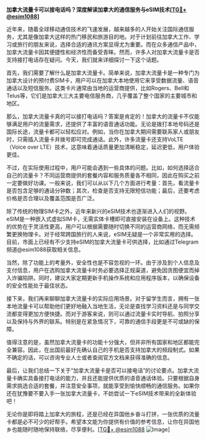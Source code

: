 **加拿大流量卡可以接电话吗？深度解读加拿大的通信服务与eSIM技术[[TG💪+ @esim1088](https://t.me/s/esim1088)]**

近年来，随着全球移动通信技术的飞速发展，越来越多的人开始关注国际通信服务，尤其是像加拿大这样的热门移民和旅游目的地。对于计划前往加拿大工作、学习或旅行的朋友来说，选择合适的通讯方案显得尤为重要。而在众多通信产品中，加拿大流量卡因其便捷性和经济性而备受青睐。然而，许多人对加拿大流量卡是否支持接打电话存在疑问。今天，我们就来详细探讨一下这个话题。

首先，我们需要了解什么是加拿大流量卡。简单来说，加拿大流量卡是一种专门为加拿大设计的预付费SIM卡，用户可以在加拿大本地使用它来享受数据流量、语音通话以及短信服务。这类卡片通常由当地的运营商提供，比如Rogers、Bell和Telus等，它们是加拿大三大主要电信服务商，几乎覆盖了整个国家的主要城市和地区。

那么，加拿大流量卡真的可以接打电话吗？答案是肯定的！加拿大的流量卡不仅能够满足用户的流量需求，还提供了丰富的语音通话功能。无论是拨打本地号码还是国际长途，流量卡都可以轻松应对。例如，当你在加拿大期间需要联系家人或朋友时，只需插入流量卡并拨号即可完成通话。此外，许多流量卡还支持VoLTE（Voice over LTE）技术，这意味着通话质量更加清晰稳定，延迟更低，用户体验更佳。

不过，在实际使用过程中，用户可能会遇到一些具体的问题。比如，如何选择适合自己的流量卡？不同运营商提供的套餐内容和服务质量各不相同，因此在购买之前一定要做好功课。一般来说，我们可以从以下几个方面进行考量：首先，看流量卡是否包含足够的通话分钟数；其次，检查是否支持无限短信功能；最后，还要考虑价格是否合理以及覆盖范围是否广泛。

除了传统的物理SIM卡之外，近年来新兴的eSIM技术也逐渐进入人们的视野。eSIM是一种嵌入式虚拟SIM卡，无需实体卡槽即可直接安装在设备上。这种技术的优势在于灵活性更高，用户可以根据需要随时切换不同的运营商网络，而无需频繁更换物理卡。对于经常跨国旅行的人来说，eSIM无疑是一个非常实用的选择。目前，市面上已经有不少支持eSIM的加拿大流量卡可供选择，比如通过Telegram频道@esim1088获取相关信息。

当然，除了功能上的考量外，安全性也是不容忽视的一环。由于涉及到个人信息及支付信息，用户在选购加拿大流量卡时务必要选择正规渠道，避免因贪图便宜而掉入诈骗陷阱。同时，建议大家定期更新手机操作系统和应用程序版本，以确保设备的安全性能处于最佳状态。

接下来，我们再来聊聊加拿大流量卡的实际应用场景。对于留学生而言，拥有一张本地流量卡可以帮助他们更好地融入当地生活，无论是查找学习资料还是与同学交流都变得更加方便快捷。而对于游客来说，则可以通过流量卡实时导航、拍照分享以及保持与外界的联系。特别是在紧急情况下，可靠的通信手段更是不可或缺的保障。

值得注意的是，虽然加拿大流量卡的功能十分强大，但并非所有国家和地区都能完全兼容。因此，在出国前最好先确认自己的手机是否支持加拿大的频段制式。如果不确定的话，可以咨询专业人士或者查阅官方文档来获得准确的信息。

最后，让我们总结一下关于“加拿大流量卡是否可以接电话”的讨论要点。加拿大流量卡确实具备接打电话的能力，并且还能提供优质的语音通话体验。只要根据自身需求挑选合适的套餐，并注意安全事项，就能享受到愉快顺畅的通信服务。如果你还在犹豫要不要入手一张加拿大流量卡，不妨尝试一下eSIM技术带来的全新体验吧！

无论你是即将踏上加拿大的旅程，还是已经在异国他乡奋斗打拼，一张优质的流量卡都是必不可少的好帮手。希望本文能为你提供有价值的参考信息，让你在异国他乡也能随时随地保持联络，尽享便利。[[TG💪+ @esim1088](https://t.me/s/esim1088) ![Image](https://i.postimg.cc/4NQfJmqS/Snipaste-2025-05-13-00-14-12.png)]